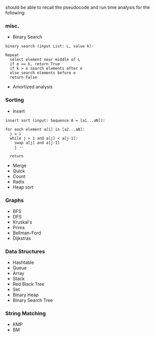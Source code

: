 should be able to recall the pseudocode and run time analysis for the following:

### misc.

- Binary Search

```
binary search (input List: L, value k):

Repeat
  select element near middle of L
  if e == k, return True
  if k > e search elements after e
  else search elements before e
  return False
```



- Amortized analysis

### Sorting

- Insert

```
insert sort (input: Sequence A = [a1...aN]):

for each element a[i] in [a2...aN]:
  j = i
  while j > 1 and a[j] < a[j-1]:
    swap a[j] and a[j-1]
    j --
    
  return
```

- Merge
- Quick
- Count
- Radix
- Heap sort

### Graphs

- BFS
- DFS
- Kruskal's
- Prims
- Bellman-Ford
- Dijkstras

### Data Structures

- Hashtable
- Queue
- Array
- Stack
- Red Black Tree
- Set
- Binary Heap
- Binary Search Tree

### String Matching 

- KMP
- BM 

